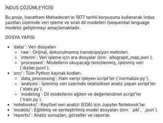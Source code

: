   İNDUS ÇÖZÜMLEYİCİSİ

Bu proje, Iravatham Mahadevan'ın 1977 tarihli korpusunu kullanarak İndus yazıtları üzerinde
veri işleme ve sıralı dil modelleri (sequential language models) geliştirmeyi amaçlamaktadır.

  DOSYA YAPISI 

- \`data/\`: Veri dosyaları
  - \`raw\`: Orijinal, dokunulmamış transkripsiyon metinleri.
  - \`interim\`: Veri işleme için ara dosyalar (örn: \`allograph_map.json\`).
  - \`processed\`: Modellerin okuyacağı temizlenmiş, işlenmiş veri (\`diziler.jsonl\`).
- \`src/\`: Tüm Python kaynak kodları.
  - \`data_processing\`: Ham veriyi işleyen script'ler (\`normalize.py\`).
  - \`analysis\`: İşlenmiş veri üzerinde istatistiksel analiz yapan script'ler (\`stats.py\`).
  - \`modeling\`: Dil modellerini eğiten ve değerlendiren script'ler (\`train.py\`).
- \`notebooks/\`: Keşifsel veri analizi (EDA) için Jupyter Notebook'lar.
- \`models/\`: Eğitilmiş ve serileştirilmiş model dosyaları (örn: \`.pkl\`, \`.json\`).
- \`reports/\`: Analiz sonuçları, görseller ve raporlar.
